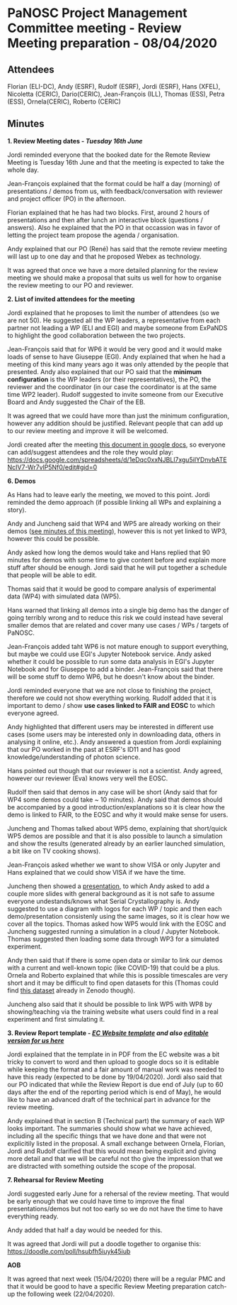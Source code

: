 PaNOSC Project Management Committee meeting - Review Meeting preparation - 08/04/2020
============================================================================================


Attendees
-------
Florian (ELI-DC), Andy (ESRF), Rudolf (ESRF), Jordi (ESRF), Hans (XFEL),  Nicoletta (CERIC), Dario(CERIC), Jean-François (ILL), Thomas (ESS), Petra (ESS), Ornela(CERIC), Roberto (CERIC)


Minutes
-------	

**1. Review Meeting dates - *Tuesday 16th June*** 

Jordi reminded everyone that the booked date for the Remote Review Meeting is Tuesday 16th June and that the meeting is expected to take the whole day.

Jean-François explained that the format could be half a day (morning) of presentations / demos from us, with feedback/conversation with reviewer and project officer (PO) in the afternoon.

Florian explained that he has had two blocks. First, around 2 hours of presentations and then after lunch an interactive block (questions / answers). Also he explained that the PO in that occassion was in favor of letting the project team propose the agenda / organisation.

Andy explained that our PO (René) has said that the remote review meeting will last up to one day and that he proposed Webex as technology.

It was agreed that once we have a more detailed planning for the review meeting we should make a proposal that suits us well for how to organise the review meeting to our PO and reviewer.

**2. List of invited attendees for the meeting**

Jordi explained that he proposes to limit the number of attendees (so we are not 50). He suggested all the WP leaders, a representative from each partner not leading a WP (ELI and EGI) and maybe someone from ExPaNDS to highlight the good collaboration between the two projects.

Jean-François said that for WP6 it would be very good and it would make loads of sense to have Giuseppe (EGI). Andy explained that when he had a meeting of this kind many years ago it was only attended by the people that presented. Andy also explained that our PO said that the **minimum configuration** is the WP leaders (or their representatives), the PO, the reviewer and the coordinator (in our case the coordinator is at the same time WP2 leader). Rudolf suggested to invite someone from our Executive Board and Andy suggested the Chair of the EB.

It was agreed that we could have more than just the minimum configuration, however any addition should be justified. Relevant people that can add up to our review meeting and improve it will be welcomed. 

Jordi created after the meeting [this document in google docs](https://docs.google.com/spreadsheets/d/1eDqc0xxNJBLl7xgu5iIYDnvbATENcIV7-Wr7vlP5Nf0/edit#gid=0), so everyone can add/suggest attendees and the role they would play:
https://docs.google.com/spreadsheets/d/1eDqc0xxNJBLl7xgu5iIYDnvbATENcIV7-Wr7vlP5Nf0/edit#gid=0

**6. Demos**

As Hans had to leave early the meeting, we moved to this point. Jordi reminded the demo approach (if possible linking all WPs and explaining a story).

Andy and Juncheng said that WP4 and WP5 are already working on their demos ([see minutes of this meeting](https://github.com/panosc-eu/panosc/blob/master/Work%20Packages/WP4%20Data%20analysis%20services/Meetings/2020-04-07/notes.org)), however this is not yet linked to WP3, however this could be possible.

Andy asked how long the demos would take and Hans replied that 90 minutes for demos with some time to give content before and explain more stuff after should be enough. Jordi said that he will put together a schedule that people will be able to edit.

Thomas said that it would be good to compare analysis of experimental data (WP4) with simulated data (WP5).

Hans warned that linking all demos into a single big demo has the danger of going terribly wrong and to reduce this risk we could instead have several smaller demos that are related and cover many use cases / WPs / targets of PaNOSC. 

Jean-François added taht WP6 is not mature enough to support everything, but maybe we could use EGI's Jupyter Notebook service. Andy asked whether it could be possible to run some data analysis in EGI's Jupyter Notebook and for Giuseppe to add a binder. Jean-François said that there will be some stuff to demo WP6, but he doesn't know about the binder.

Jordi reminded everyone that we are not close to finishing the project, therefore we could not show everything working. Rudolf added that it is important to demo / show **use cases linked to FAIR and EOSC** to which everyone agreed.

Andy highlighted that different users may be interested in different use cases (some users may be interested only in downloading data, others in analysing it online, etc.). Andy answered a question from Jordi explaining that our PO worked in the past at ESRF's ID11 and has good knowledge/understanding of photon science.

Hans pointed out though that our reviewer is not a scientist. Andy agreed, however our reviewer (Eva) knows very well the EOSC.

Rudolf then said that demos in any case will be short (Andy said that for WP4 some demos could take ~ 10 minutes). Andy said that demos should be accompanied by a good introduction/explanations so it is clear how the demo is linked to FAIR, to the EOSC and why it would make sense for users.

Juncheng and Thomas talked about WP5 demo, explaining that short/quick WP5 demos are possible and that it is also possible to launch a simulation and show the results (generated already by an earlier launched simulation, a bit like on TV cooking shows).

Jean-François asked whether we want to show VISA or only Jupyter and Hans explained that we could show VISA if we have the time.

Juncheng then showed a [presentation](https://www.dropbox.com/s/3w2mk3eguxbskf5/%5BPaNOSC%5DMid-term%20DEMO.pptx?dl=0), to which Andy asked to add a couple more slides with general background as it is not safe to assume everyone undestands/knows what Serial Crystallography is. Andy suggested to use a diagram with logos for each WP / topic and then each demo/presentation consistenly using the same images, so it is clear how we cover all the topics. Thomas asked how WP5 would link with the EOSC and Juncheng suggested running a simulation in a cloud / Jupyter Notebook. Thomas suggested then loading some data through WP3 for a simulated experiment.

Andy then said that if there is some open data or similar to link our demos with a current and well-known topic (like COVID-19) that could be a plus. Ornela and Roberto explained that while this is possible timescales are very short and it may be difficult to find open datasets for this (Thomas could find [this dataset](https://zenodo.org/record/3731294#.Xo3JL3tS_IU) already in Zenodo though).

Juncheng also said that it should be possible to link WP5 with WP8 by showing/teaching via the training website what users could find in a real experiment and first simulating it.

**3. Review Report template - *[EC Website template](https://ec.europa.eu/research/participants/docs/h2020-funding-guide/grants/grant-management/reports/periodic-reports_en.htm)* *and also [editable version for us here](https://docs.google.com/document/d/1S0Urn-BLYVrPDjUxCEpKYHMlK3jIHEhC/edit?dls=true)***

Jordi explained that the template in in PDF from the EC website was a bit tricky to convert to word and then upload to google docs so it is editable while keeping the format and a fair amount of manual work was needed to have this ready (expected to be done by 19/04/2020). Jordi also said that our PO indicated that while the Review Report is due end of July (up to 60 days after the end of the reporting period which is end of May), he would like to have an advanced draft of the technical part in advance for the review meeting.

Andy explained that in section B (Technical part) the summary of each WP looks important. The summaries should show what we have achieved, including all the specific things that we have done and that were not explicitily listed in the proposal. A small exchange between Ornela, Florian, Jordi and Rudolf clarified that this would mean being explicit and giving more detail and that we will be careful not tho give the impression that we are distracted with something outside the scope of the proposal.

**7. Rehearsal for Review Meeting**

Jordi suggested early June for a rehersal of the review meeting. That would be early enough that we could have time to improve the final presentations/demos but not too early so we do not have the time to have everything ready. 

Andy added that half a day would be needed for this.

It was agreed that Jordi will put a doodle together to organise this: https://doodle.com/poll/hsubfh5iuyk45iub

**AOB**

It was agreed that next week (15/04/2020) there will be a regular PMC and that it would be good to have a specific Review Meeting preparation catch-up the following week (22/04/2020).



